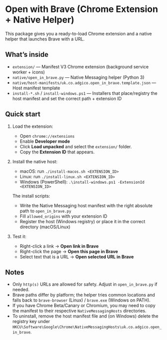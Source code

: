 # Open with Brave (Chrome Extension + Native Helper)

This package gives you a ready-to-load Chrome extension and a native helper that launches Brave with a URL.

## What’s inside

- `extension/` — Manifest V3 Chrome extension (background service worker + icons)
- `native/open_in_brave.py` — Native Messaging helper (Python 3)
- `native/host-manifests/uk.co.adgico.open_in_brave.template.json` — Host manifest template
- `install-*.sh` / `install-windows.ps1` — Installers that place/registry the host manifest and set the correct path + extension ID

## Quick start

1) Load the extension:
   - Open `chrome://extensions`
   - Enable **Developer mode**
   - Click **Load unpacked** and select the `extension/` folder.
   - Copy the **Extension ID** that appears.

2) Install the native host:
   - macOS: run `./install-macos.sh <EXTENSION_ID>`
   - Linux: run `./install-linux.sh <EXTENSION_ID>`
   - Windows (PowerShell): `.\install-windows.ps1 -ExtensionId <EXTENSION_ID>`

   The install scripts:
   - Write the Native Messaging host manifest with the right absolute path to `open_in_brave.py`
   - Fill `allowed_origins` with your extension ID
   - Register the host (Windows registry) or place it in the correct directory (macOS/Linux)

3) Test it:
   - Right-click a link → **Open link in Brave**
   - Right-click the page → **Open this page in Brave**
   - Select text that is a URL → **Open selected URL in Brave**

## Notes

- Only `http(s)` URLs are allowed for safety. Adjust in `open_in_brave.py` if needed.
- Brave paths differ by platform; the helper tries common locations and falls back to `brave-browser` (Linux) / `brave.exe` (Windows on PATH).
- If you have Chrome Beta/Canary or Chromium, you may need to copy the manifest to their respective `NativeMessagingHosts` directories.
- To uninstall, remove the host manifest file and (on Windows) delete the registry key under `HKCU\Software\Google\Chrome\NativeMessagingHosts\uk.co.adgico.open_in_brave`.
